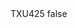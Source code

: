 <?xml version="1.0" encoding="UTF-8"?>
<CustomMetadata xmlns="http://soap.sforce.com/2006/04/metadata">
    <label>TXU425</label>
    <protected>false</protected>
</CustomMetadata>
